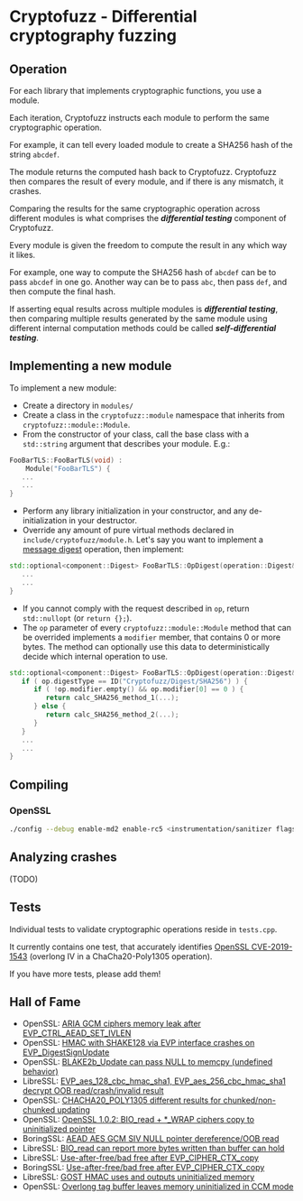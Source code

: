 # Cryptofuzz - Differential cryptography fuzzing

## Operation

For each library that implements cryptographic functions, you use a module.

Each iteration, Cryptofuzz instructs each module to perform the same cryptographic operation.

For example, it can tell every loaded module to create a SHA256 hash of the string ```abcdef```.

The module returns the computed hash back to Cryptofuzz. Cryptofuzz then compares the result of every module, and if there is any mismatch, it crashes.

Comparing the results for the same cryptographic operation across different modules is what comprises the ***differential testing*** component of Cryptofuzz.

Every module is given the freedom to compute the result in any which way it likes.

For example, one way to compute the SHA256 hash of ```abcdef``` can be to pass ```abcdef``` in one go. Another way can be to pass ```abc```, then pass ```def```, and then compute the final hash.

If asserting equal results across multiple modules is ***differential testing***, then comparing multiple results generated by the same module using different internal computation methods could be called ***self-differential testing***.

## Implementing a new module

To implement a new module:

- Create a directory in ```modules/```
- Create a class in the ```cryptofuzz::module``` namespace that inherits from ```cryptofuzz::module::Module```.
- From the constructor of your class, call the base class with a ```std::string``` argument that describes your module. E.g.:

```cpp
FooBarTLS::FooBarTLS(void) :
    Module("FooBarTLS") {
   ...
   ...
}
```
- Perform any library initialization in your constructor, and any de-initialization in your destructor.
- Override any amount of pure virtual methods declared in ```include/cryptofuzz/module.h```. Let's say you want to implement a [message digest](https://en.wikipedia.org/wiki/Cryptographic_hash_function) operation, then implement:

```cpp
std::optional<component::Digest> FooBarTLS::OpDigest(operation::Digest& op) {
   ...
   ...
}
```

- If you cannot comply with the request described in ```op```, return ```std::nullopt``` (or ```return {};```).
- The ```op``` parameter of every ```cryptofuzz::module::Module``` method that can be overrided implements a ```modifier``` member, that contains 0 or more bytes. The method can optionally use this data to deterministically decide which internal operation to use.

```cpp
std::optional<component::Digest> FooBarTLS::OpDigest(operation::Digest& op) {
   if ( op.digestType == ID("Cryptofuzz/Digest/SHA256") ) {
      if ( !op.modifier.empty() && op.modifier[0] == 0 ) {
         return calc_SHA256_method_1(...);
      } else {
         return calc_SHA256_method_2(...);
      }
   }
   ...
   ...
}
```

## Compiling

### OpenSSL

```sh
./config --debug enable-md2 enable-rc5 <instrumentation/sanitizer flags>
```

## Analyzing crashes

(TODO)

## Tests

Individual tests to validate cryptographic operations reside in ```tests.cpp```.

It currently contains one test, that accurately identifies [OpenSSL CVE-2019-1543](https://www.openssl.org/news/secadv/20190306.txt) (overlong IV in a ChaCha20-Poly1305 operation).

If you have more tests, please add them!

## Hall of Fame

- OpenSSL: [ARIA GCM ciphers memory leak after EVP_CTRL_AEAD_SET_IVLEN](https://github.com/openssl/openssl/issues/8567)
- OpenSSL: [HMAC with SHAKE128 via EVP interface crashes on EVP_DigestSignUpdate](https://github.com/openssl/openssl/issues/8563)
- OpenSSL: [BLAKE2b_Update can pass NULL to memcpy (undefined behavior)](https://github.com/openssl/openssl/issues/8576)
- LibreSSL: [EVP_aes_128_cbc_hmac_sha1, EVP_aes_256_cbc_hmac_sha1 decrypt OOB read/crash/invalid result](https://cvsweb.openbsd.org/cgi-bin/cvsweb/src/lib/libcrypto/evp/e_aes_cbc_hmac_sha1.c?rev=1.15&content-type=text/x-cvsweb-markup)
- OpenSSL: [CHACHA20_POLY1305 different results for chunked/non-chunked updating](https://github.com/openssl/openssl/issues/8675)
- OpenSSL: [OpenSSL 1.0.2: BIO_read + *_WRAP ciphers copy to uninitialized pointer](https://github.com/openssl/openssl/issues/8688)
- BoringSSL: [AEAD AES GCM SIV NULL pointer dereference/OOB read](https://boringssl-review.googlesource.com/c/boringssl/+/35545)
- LibreSSL: [BIO_read can report more bytes written than buffer can hold](https://cvsweb.openbsd.org/src/lib/libcrypto/bio/bio_lib.c?rev=1.29&content-type=text/x-cvsweb-markup)
- LibreSSL: [Use-after-free/bad free after EVP_CIPHER_CTX_copy](https://cvsweb.openbsd.org/src/lib/libcrypto/evp/evp_enc.c?rev=1.41&content-type=text/x-cvsweb-markup)
- BoringSSL: [Use-after-free/bad free after EVP_CIPHER_CTX_copy](https://boringssl.googlesource.com/boringssl/+/65dc45cb57c7c6900a0657f6ee5c00fce9d366f5)
- LibreSSL: [GOST HMAC uses and outputs uninitialized memory](https://cvsweb.openbsd.org/src/lib/libcrypto/evp/digest.c?rev=1.31&content-type=text/x-cvsweb-markup)
- OpenSSL: [Overlong tag buffer leaves memory uninitialized in CCM mode](https://github.com/openssl/openssl/pull/8810)
